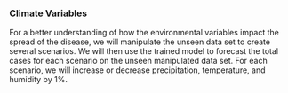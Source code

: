 <div class='PortMakerNoBorder'>

### Climate Variables

<div class='StyledHR StyledHRProjects'></div>

For a better understanding of how the environmental 
variables impact the spread of the disease, we will 
manipulate the unseen data set to create several 
scenarios. We will then use the trained model to 
forecast the total cases for each scenario on the 
unseen manipulated data set. For each scenario, 
we will increase or decrease precipitation, temperature, 
and humidity by 1%.

</div>